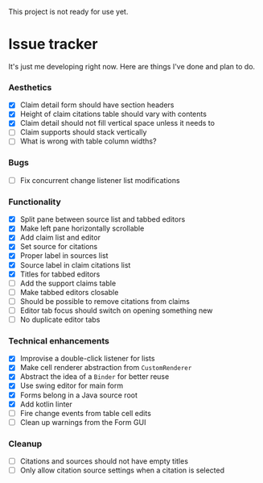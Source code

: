 This project is not ready for use yet.

# Issue tracker
It's just me developing right now. Here are things I've done and plan to do.

### Aesthetics
- [x] Claim detail form should have section headers
- [x] Height of claim citations table should vary with contents
- [x] Claim detail should not fill vertical space unless it needs to
- [ ] Claim supports should stack vertically
- [ ] What is wrong with table column widths?

### Bugs
- [ ] Fix concurrent change listener list modifications

### Functionality
- [x] Split pane between source list and tabbed editors
- [x] Make left pane horizontally scrollable
- [x] Add claim list and editor
- [x] Set source for citations
- [x] Proper label in sources list
- [x] Source label in claim citations list
- [x] Titles for tabbed editors
- [ ] Add the support claims table
- [ ] Make tabbed editors closable
- [ ] Should be possible to remove citations from claims
- [ ] Editor tab focus should switch on opening something new
- [ ] No duplicate editor tabs

### Technical enhancements
- [x] Improvise a double-click listener for lists
- [x] Make cell renderer abstraction from `CustomRenderer`
- [x] Abstract the idea of a `Binder` for better reuse
- [x] Use swing editor for main form
- [x] Forms belong in a Java source root
- [x] Add kotlin linter
- [ ] Fire change events from table cell edits
- [ ] Clean up warnings from the Form GUI

### Cleanup
- [ ] Citations and sources should not have empty titles
- [ ] Only allow citation source settings when a citation is selected